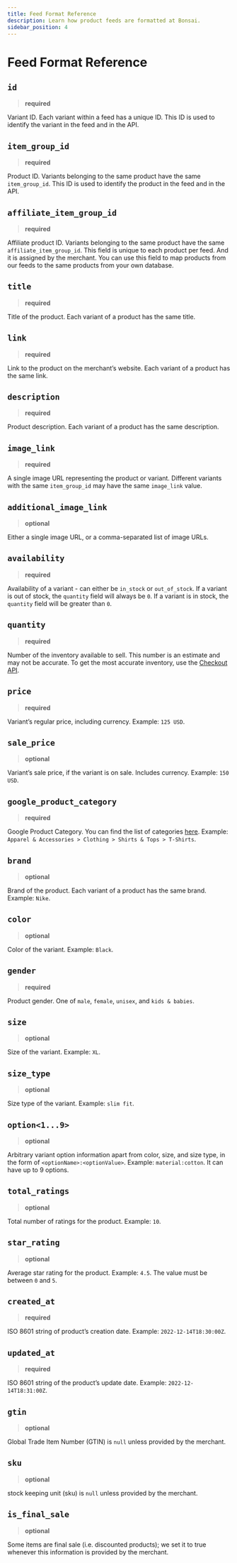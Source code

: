 ```yaml
---
title: Feed Format Reference
description: Learn how product feeds are formatted at Bonsai.
sidebar_position: 4
---
```


# Feed Format Reference

## `id`

> **required**

Variant ID. Each variant within a feed has a unique ID. This ID is used to identify the variant in
the feed and in the API.

## `item_group_id`

> **required**

Product ID. Variants belonging to the same product have the same `item_group_id`. This ID is used to
identify the product in the feed and in the API.

## `affiliate_item_group_id`

> **required**

Affiliate product ID. Variants belonging to the same product have the same `affiliate_item_group_id`.
This field is unique to each product per feed. And it is assigned by the merchant. You can use
this field to map products from our feeds to the same products from your own database.

## `title`

> **required**

Title of the product. Each variant of a product has the same title.

## `link`

> **required**

Link to the product on the merchant’s website. Each variant of a product has the same link.

## `description`

> **required**

Product description. Each variant of a product has the same description.

## `image_link`

> **required**

A single image URL representing the product or variant. Different variants with the same
`item_group_id` may have the same `image_link` value.

## `additional_image_link`

> **optional**

Either a single image URL, or a comma-separated list of image URLs.

## `availability`

> **required**

Availability of a variant - can either be `in_stock` or `out_of_stock`. If a variant is out of stock,
the `quantity` field will always be `0`. If a variant is in stock, the `quantity` field will be greater
than `0`.

## `quantity`

> **required**

Number of the inventory available to sell. This number is an estimate and may not be accurate. To get
the most accurate inventory, use the [Checkout API](/docs/api/orders/checkout-totals).

## `price`

> **required**

Variant’s regular price, including currency. Example: `125 USD`.

## `sale_price`

> **optional**

Variant’s sale price, if the variant is on sale. Includes currency. Example: `150 USD`.

## `google_product_category`

> **required**

Google Product Category. You can find the list of categories [here](https://support.google.com/merchants/answer/6324436?hl=en). Example: `Apparel & Accessories > Clothing > Shirts & Tops > T-Shirts`.

## `brand`

> **optional**

Brand of the product. Each variant of a product has the same brand. Example: `Nike`.

## `color`

> **optional**

Color of the variant. Example: `Black`.

## `gender`

> **required**

Product gender. One of `male`, `female`, `unisex`, and `kids & babies`.

## `size`

> **optional**

Size of the variant. Example: `XL`.

## `size_type`

> **optional**

Size type of the variant. Example: `slim fit`.

## `option<1...9>`

> **optional**

Arbitrary variant option information apart from color, size, and size type, in the form of `<optionName>:<optionValue>`. Example: `material:cotton`. It can have up to 9 options.

## `total_ratings`

> **optional**

Total number of ratings for the product. Example: `10`.

## `star_rating`

> **optional**

Average star rating for the product. Example: `4.5`. The value must be between `0` and `5`.

## `created_at`

> **required**

ISO 8601 string of product’s creation date. Example: `2022-12-14T18:30:00Z`.

## `updated_at`

> **required**

ISO 8601 string of the product’s update date. Example: `2022-12-14T18:31:00Z`.

## `gtin`

> **optional**

Global Trade Item Number (GTIN) is `null` unless provided by the merchant.

## `sku`

> **optional**

stock keeping unit (sku) is `null` unless provided by the merchant.

## `is_final_sale`

> **optional**

Some items are final sale (i.e. discounted products); we set it to true whenever this information is provided by the merchant.
